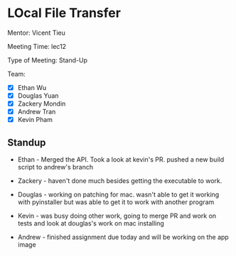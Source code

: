 # LOcal File Transfer #

Mentor: Vicent Tieu

Meeting Time: lec12

Type of Meeting: Stand-Up

Team: 
- [x] Ethan Wu
- [x] Douglas Yuan 
- [x] Zackery Mondin
- [x] Andrew Tran 
- [x] Kevin Pham

## Standup ##
- Ethan - Merged the API. Took a look at kevin's PR. pushed a new build script to andrew's branch
          
- Zackery - haven't done much besides getting the executable to work.
            
- Douglas - working on patching for mac. wasn't able to get it working with pyinstaller but was able to get it to work with another program

- Kevin - was busy doing other work, going to merge PR and work on tests and look at douglas's work on mac installing
          
- Andrew - finished assignment due today and will be working on the app image
